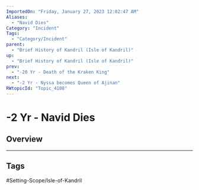 ```yaml
---
ImportedOn: "Friday, January 27, 2023 12:02:47 AM"
Aliases:
  - "Navid Dies"
Category: "Incident"
Tags:
  - "Category/Incident"
parent:
  - "Brief History of Kandril (Isle of Kandril)"
up:
  - "Brief History of Kandril (Isle of Kandril)"
prev:
  - "-20 Yr - Death of the Kraken King"
next:
  - "-2 Yr - Nyssa becomes Queen of Ajinan"
RWtopicId: "Topic_4108"
---
```

# -2 Yr - Navid Dies
## Overview

---
## Tags
#Setting-Scope/Isle-of-Kandril

